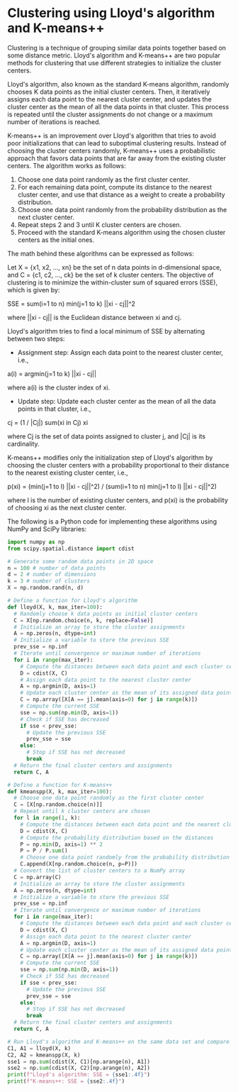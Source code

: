 # Clustering using Lloyd's algorithm and K-means++

Clustering is a technique of grouping similar data points together based on some distance metric. Lloyd's algorithm and K-means++ are two popular methods for clustering that use different strategies to initialize the cluster centers.

Lloyd's algorithm, also known as the standard K-means algorithm, randomly chooses K data points as the initial cluster centers. Then, it iteratively assigns each data point to the nearest cluster center, and updates the cluster center as the mean of all the data points in that cluster. This process is repeated until the cluster assignments do not change or a maximum number of iterations is reached.

K-means++ is an improvement over Lloyd's algorithm that tries to avoid poor initializations that can lead to suboptimal clustering results. Instead of choosing the cluster centers randomly, K-means++ uses a probabilistic approach that favors data points that are far away from the existing cluster centers. The algorithm works as follows:

1. Choose one data point randomly as the first cluster center.
2. For each remaining data point, compute its distance to the nearest cluster center, and use that distance as a weight to create a probability distribution.
3. Choose one data point randomly from the probability distribution as the next cluster center.
4. Repeat steps 2 and 3 until K cluster centers are chosen.
5. Proceed with the standard K-means algorithm using the chosen cluster centers as the initial ones.

The math behind these algorithms can be expressed as follows:

Let X = {x1, x2, ..., xn} be the set of n data points in d-dimensional space, and C = {c1, c2, ..., ck} be the set of k cluster centers. The objective of clustering is to minimize the within-cluster sum of squared errors (SSE), which is given by:

SSE = sum(i=1 to n) min(j=1 to k) ||xi - cj||^2

where ||xi - cj|| is the Euclidean distance between xi and cj.

Lloyd's algorithm tries to find a local minimum of SSE by alternating between two steps:

- Assignment step: Assign each data point to the nearest cluster center, i.e.,

a(i) = argmin(j=1 to k) ||xi - cj||

where a(i) is the cluster index of xi.

- Update step: Update each cluster center as the mean of all the data points in that cluster, i.e.,

cj = (1 / |Cj|) sum(xi in Cj) xi

where Cj is the set of data points assigned to cluster j, and |Cj| is its cardinality.

K-means++ modifies only the initialization step of Lloyd's algorithm by choosing the cluster centers with a probability proportional to their distance to the nearest existing cluster center, i.e.,

p(xi) = (min(j=1 to l) ||xi - cj||^2) / (sum(i=1 to n) min(j=1 to l) ||xi - cj||^2)

where l is the number of existing cluster centers, and p(xi) is the probability of choosing xi as the next cluster center.

The following is a Python code for implementing these algorithms using NumPy and SciPy libraries:
```python
import numpy as np
from scipy.spatial.distance import cdist

# Generate some random data points in 2D space
n = 100 # number of data points
d = 2 # number of dimensions
k = 3 # number of clusters
X = np.random.rand(n, d)

# Define a function for Lloyd's algorithm
def lloyd(X, k, max_iter=100):
  # Randomly choose k data points as initial cluster centers
  C = X[np.random.choice(n, k, replace=False)]
  # Initialize an array to store the cluster assignments
  A = np.zeros(n, dtype=int)
  # Initialize a variable to store the previous SSE
  prev_sse = np.inf
  # Iterate until convergence or maximum number of iterations
  for i in range(max_iter):
    # Compute the distances between each data point and each cluster center
    D = cdist(X, C)
    # Assign each data point to the nearest cluster center
    A = np.argmin(D, axis=1)
    # Update each cluster center as the mean of its assigned data points
    C = np.array([X[A == j].mean(axis=0) for j in range(k)])
    # Compute the current SSE
    sse = np.sum(np.min(D, axis=1))
    # Check if SSE has decreased
    if sse < prev_sse:
      # Update the previous SSE
      prev_sse = sse
    else:
      # Stop if SSE has not decreased
      break
  # Return the final cluster centers and assignments
  return C, A

# Define a function for K-means++
def kmeanspp(X, k, max_iter=100):
  # Choose one data point randomly as the first cluster center
  C = [X[np.random.choice(n)]]
  # Repeat until k cluster centers are chosen
  for l in range(1, k):
    # Compute the distances between each data point and the nearest cluster center
    D = cdist(X, C)
    # Compute the probability distribution based on the distances
    P = np.min(D, axis=1) ** 2
    P = P / P.sum()
    # Choose one data point randomly from the probability distribution as the next cluster center
    C.append(X[np.random.choice(n, p=P)])
  # Convert the list of cluster centers to a NumPy array
  C = np.array(C)
  # Initialize an array to store the cluster assignments
  A = np.zeros(n, dtype=int)
  # Initialize a variable to store the previous SSE
  prev_sse = np.inf
  # Iterate until convergence or maximum number of iterations
  for i in range(max_iter):
    # Compute the distances between each data point and each cluster center
    D = cdist(X, C)
    # Assign each data point to the nearest cluster center
    A = np.argmin(D, axis=1)
    # Update each cluster center as the mean of its assigned data points
    C = np.array([X[A == j].mean(axis=0) for j in range(k)])
    # Compute the current SSE
    sse = np.sum(np.min(D, axis=1))
    # Check if SSE has decreased
    if sse < prev_sse:
      # Update the previous SSE
      prev_sse = sse
    else:
      # Stop if SSE has not decreased
      break
  # Return the final cluster centers and assignments
  return C, A

# Run Lloyd's algorithm and K-means++ on the same data set and compare the results
C1, A1 = lloyd(X, k)
C2, A2 = kmeanspp(X, k)
sse1 = np.sum(cdist(X, C1)[np.arange(n), A1])
sse2 = np.sum(cdist(X, C2)[np.arange(n), A2])
print(f"Lloyd's algorithm: SSE = {sse1:.4f}")
print(f"K-means++: SSE = {sse2:.4f}")

```
